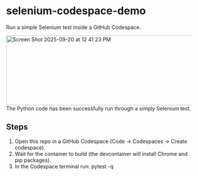 # selenium-codespace-demo

Run a simple Selenium test inside a GitHub Codespace.

<img width="766" height="189" alt="Screen Shot 2025-09-20 at 12 41 23 PM" src="https://github.com/user-attachments/assets/aec24948-7d53-4959-8fe3-5042692b8d52" />
The Python code has been successfully run through a simply Selenium test.


## Steps
1. Open this repo in a GitHub Codespace (Code → Codespaces → Create codespace).
2. Wait for the container to build (the devcontainer will install Chrome and pip packages).
3. In the Codespace terminal run:
pytest -q
